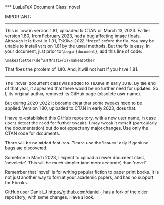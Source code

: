 *** LuaLaTeX Document Class: novel

IMPORTANT:
**********
This is now in version 1.81, uploaded to CTAN on March 13, 2023.
Earlier version 1.80, from February 2023, had a bug affecting image floats.
Although it is fixed in 1.81, TeXlive 2022 "froze" before the fix.
You may be unable to install version 1.81 by the usual methods. But the
fix is easy. In your document, just prior to `\begin{document}`, add this
line of code:
```
\makeatletter\def\@TMratio{1}\makeatother
```
That fixes the problem of 1.80. And, it will not hurt if you have 1.81.
**********


The 'novel' document class was added to TeXlive in early 2018. By the end
of that year, it appeared that there would be no further need for updates.
So I, its original author, removed its GitHub page (obsolete user name).

But during 2020-2022 it became clear that some tweaks need to be applied.
Version 1.80, uploaded to CTAN in early 2023, does that.

I have re-established this GitHub repository, with a new user name, in case users detect the
need for further tweaks. I may tweak it myself (particularly the documentation)
but do not expect any major changes. Use only the CTAN code for documents.

There will be no added features. Please use the 'issues' only if geniune bugs
are discovered.

Sometime in March 2023, I expect to upload a newer document class, 'novelette'.
This will be much simpler (and more accurate) than 'novel'.

Remember that 'novel' is for writing popular fiction to paper print books.
It is not just another way to format your academic papers, and has no support
for Ebooks.

GitHub user Daniel_J https://github.com/daniel-j has a fork of the older
repository, with some changes. Have a look.

